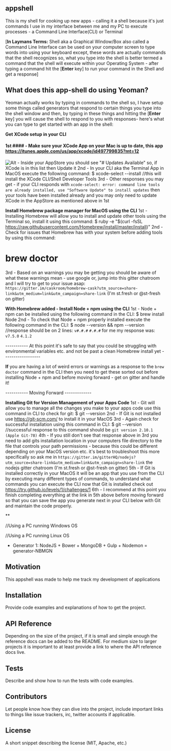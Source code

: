## appshell

This is my shell for cooking up new apps - calling it a shell because it's just commands I use in my interface between me and my PC to execute processes - a Command Line Interface(CLI) or Terminal

[**In Laymans Terms:** Shell aka a Graphical Window/Box also called a Command Line Interface can be used on your computer screen to type words into using your keyboard except, these words are actually commands that the shell recognizes so, what you type into the shell is better termed a command that the shell will execute within your Operating System - after typing a command hit the [**Enter** key] to run your command in the Shell and get a response]

## What does this app-shell do using Yeoman?

Yeoman actually works by typing in commands to the shell so, I have setup some things called generators that respond to certain things you type into the shell window and then, by typing in these things and hitting the [**Enter** key] you will cause the shell to respond to you with responses- here's what you can type to get started with an app in the shell:
<!--
Using a PC running MacOS
-->
**Get XCode setup in your CLI**
#### 1st #### - Make sure your XCode App on your Mac is up to date, this app https://itunes.apple.com/us/app/xcode/id497799835?mt=12 
![Alt](http://res.cloudinary.com/hrscywv4p/image/upload/c_limit,h_9000,w_1200,f_auto,q_90/v1/270318/Screen_Shot_2017-02-10_at_12.47.46_AM_s5yvoy.png "Title")
    - Inside your AppStore you should see "# Updates Available" <screenshot> so, if XCode is in this list then Update it
2nd - In your CLI aka the Terminal App in MacOS execute the following command:
$  xcode-select --install //this will install the XCode CLI/Shell Developer Tools <screenshot>
3rd - Other responses you may get - if your CLI responds with
`xcode-select: error: command line tools are already installed, use "Software Update" to install updates` 
then your tools have been installed already and you may only need to update XCode in the AppStore as mentioned above in 1st

**Install Homebrew package manager for MacOS using the CLI**
1st - Installing Homebrew will allow you to install and update other tools using the Terminal so, install it using this command:
$  ruby -e "$(curl -fsSL https://raw.githubusercontent.com/Homebrew/install/master/install)"
2nd - Check for issues that Homebrew has with your system before adding tools by using this command:
#  brew doctor
3rd - Based on an warnings you may be getting you should be aware of what these warnings mean - use google or, jump into this gitter chatroom and I will try to get to your issue asap: `https://gitter.im/caskroom/homebrew-cask?utm_source=share-link&utm_medium=link&utm_campaign=share-link` (I'm st.fresh or @st-fresh on gitter)

**With Homebrew added - Install Node + npm using the CLI**
1st - Node + npm can be installed using the following command in the CLI:
$  brew install Node
2nd - To check that Node + npm properly installed execute the following command in the CLI:
$  node --version && npm --version //response should be on 2 lines:
`v#.#.#` 
`#.#.#`
for me my response was:
`v7.5.0`
`4.1.2`

----------- At this point it's safe to say that you could be struggling with environmental variables etc. and not be past a clean Homebrew install yet ------------------

**If** you are having a lot of weird errors or warnings as a response to the `brew doctor` command in the CLI then you need to get these sorted out before installing Node + npm and before moving forward - get on gitter and handle it!

----------- Moving Forward -------------

**Installing Git for Version Management of your Apps Code**
1st - Git will allow you to manage all the changes you make to your apps code use this command in CLI to check for git:
$  git --version 
2nd - If Git is not installed use https://git-scm.com/ to install it in your MacOS 
3rd - Again check for successful installation using this command in CLI:
$ git --version //successful response to this command should be `git version 2.10.1 (Apple Git-78)`
4th - If you still don't see that response above in 3rd you need to add gits installation location in your computers file directory to the file that controls your path permissions - because this could be different depending on your MacOS version etc. it's best to troubleshoot this more specifically so ask me in `https://gitter.im/gitterHQ/nodejs?utm_source=share-link&utm_medium=link&utm_campaign=share-link` the nodejs gitter chatroom (I'm st.fresh or @st-fresh on gitter)
5th - If Git is installed correctly in your MacOS it will be an app that you use from the CLI by executing many different types of commands, to understand what commands you can execute the CLI now that Git is installed check out https://try.github.io/levels/1/challenges/1 
6th - I recommend at this point you finish completing everything at the link in 5th above before moving forward so that you can save the app you generate next in your CLI below with Git and maintain the code properly.

**










//Using a PC running Windows OS

//Using a PC running Linux OS

- Generator 1: NodeJS + Bower + MongoDB + Gulp + Nodemon = generator-NBMGN

## Motivation

This appshell was made to help me track my development of applications

## Installation

Provide code examples and explanations of how to get the project.

## API Reference

Depending on the size of the project, if it is small and simple enough the reference docs can be added to the README. For medium size to larger projects it is important to at least provide a link to where the API reference docs live.

## Tests

Describe and show how to run the tests with code examples.

## Contributors

Let people know how they can dive into the project, include important links to things like issue trackers, irc, twitter accounts if applicable.

## License

A short snippet describing the license (MIT, Apache, etc.)